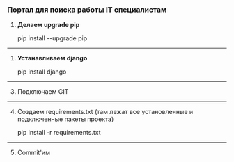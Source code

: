 ### Портал для поиска работы IT специалистам

1. __Делаем upgrade pip__


    pip install --upgrade pip
---
1. __Устанавливаем django__


    pip install django
---
3. Подключаем GIT 
---
4. Создаем requirements.txt (там лежат все установленные и подключенные пакеты проекта)


    pip install -r requirements.txt 
---
5. Commit'им

